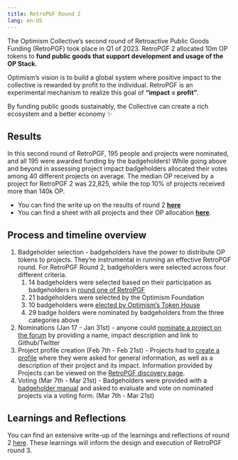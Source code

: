 ```yaml
---
title: RetroPGF Round 2
lang: en-US
---
```


The Optimism Collective’s second round of Retroactive Public Goods Funding (RetroPGF) took place in Q1 of 2023. 
RetroPGF 2 allocated 10m OP tokens to **fund public goods that support development and usage of the OP Stack.** 

Optimism’s vision is to build a global system where positive impact to the collective is rewarded by profit to the individual. 
RetroPGF is an experimental mechanism to realize this goal of **“impact = profit”**.

By funding public goods sustainably, the Collective can create a rich ecosystem and a better economy ✨

## Results
In this second round of RetroPGF, 195 people and projects were nominated, and all 195 were awarded funding by the badgeholders! While going above and beyond in assessing project impact badgeholders allocated their votes among 40 different projects on average. The median OP received by a project for RetroPGF 2 was 22,825, while the top 10% of projects received more than 140k OP.

- You can find the write up on the results of round 2 [**here**](https://optimism.mirror.xyz/Upn_LtV2-3SviXgX_PE_LyA7YI00jQyoM1yf55ltvvI)
- You can find a sheet with all projects and their OP allocation [**here**](https://docs.google.com/spreadsheets/d/13QTVuv4HTTDBctRxuqngECUMc70QP4usbmcFT8XT-GI/edit?usp=sharing).

## Process and timeline overview
1. Badgeholder selection - badgeholders have the power to distribute OP tokens to projects. They’re instrumental in running an effective RetroPGF round. For RetroPGF Round 2, badgeholders were selected across four different criteria.
   1. 14 badgeholders were selected based on their participation as badgeholders in [round one of RetroPGF](https://vitalik.eth.limo/general/2021/11/16/retro1.html)
   2. 21 badgeholders were selected by the Optimism Foundation
   3. 10 badgeholders were [elected by Optimism’s Token House](https://snapshot.org/#/opcollective.eth/proposal/0x22d4c3ab56832de58c1774d1a0aeb61ba6dde8b16c0f8382f85d8935f3ee1f11)
   4. 29 badge holders were nominated by badgeholders from the three categories above
2. Nominations (Jan 17 - Jan 31st) - anyone could [nominate a project on the forum](https://gov.optimism.io/t/nominations-for-retropgf2/4636) by providing a name, impact description and link to Github/Twitter
3. Project profile creation (Feb 7th - Feb 21st) - Projects had to [create a profile](https://app.optimism.io/retropgf-manager) where they were asked for general information, as well as a description of their project and its impact. Information provided by Projects can be viewed on the [RetroPGF discovery page](https://app.optimism.io/retropgf-discovery).
4. Voting (Mar 7th - Mar 21st) - Badgeholders were provided with a [badgeholder manual](https://www.notion.so/Optimism-RetroPGF-2-Badgeholder-Manual-11ef6cd63c254258a32246289f45925c) and asked to evaluate and vote on nominated projects via a voting form. (Mar 7th - Mar 21st)


## Learnings and Reflections
You can find an extensive write-up of the learnings and reflections of round 2 [here](https://optimism.mirror.xyz/7v1DehEY3dpRcYFhqWrVNc9Qj94H2L976LKlWH1FX-8). These learnings will inform the design and execution of RetroPGF round 3. 


